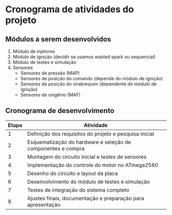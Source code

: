 # Cronograma de atividades do projeto

## Módulos a serem desenvolvidos

1. Módulo de injetores
2. Módulo de ignição (decidir se usamos wasted spark ou sequencial)
3. Módulo de testes e simulação
4. Sensores
	- Sensores de pressão (MAP)
	- Sensores de posição do comando (depende do módulo de ignição)
	- Sensores de posição do virabrequim (dependente do módulo de ignição)
	- Sensores de oxigênio (MAF)

## Cronograma de desenvolvimento

| Etapa | Atividade |
|-------|-----------|
| 1     | Definição dos requisitos do projeto e pesquisa inicial |
| 2     | Esquematização do hardware e seleção de componentes e compra |
| 3     | Montagem do circuito inicial e testes de sensores |
| 4     | Implementação do controle do motor no ATmega2560 |
| 5     | Desenho do circuito e layout da placa |
| 6     | Desenvolvimento do módulo de testes e simulação |
| 7     | Testes de integração do sistema completo |
| 8     | Ajustes finais, documentação e preparação para apresentação |
